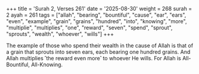 +++
title = 'Surah 2, Verses 261'
date = '2025-08-30'
weight = 268
surah = 2
ayah = 261
tags = ["allah", "bearing", "bountiful", "cause", "ear", "ears", "even", "example", "grain", "grains", "hundred", "into", "knowing", "more", "multiplie", "multiplies", "one", "reward", "seven", "spend", "sprout", "sprouts", "wealth", "whoever", "wills"]
+++

The example of those who spend their wealth in the cause of Allah is that of a grain that sprouts into seven ears, each bearing one hundred grains. And Allah multiplies ˹the reward even more˺ to whoever He wills. For Allah is All-Bountiful, All-Knowing.